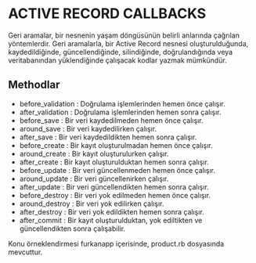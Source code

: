 # ACTIVE RECORD CALLBACKS

Geri aramalar, bir nesnenin yaşam döngüsünün belirli anlarında çağrılan yöntemlerdir.
Geri aramalarla, bir Active Record nesnesi oluşturulduğunda, kaydedildiğinde, güncellendiğinde,
silindiğinde, doğrulandığında veya veritabanından yüklendiğinde çalışacak kodlar yazmak mümkündür.

## Methodlar

- before_validation : Doğrulama işlemlerinden hemen önce çalışır.
- after_validation  : Doğrulama işlemlerinden hemen sonra çalışır.
- before_save : Bir veri kaydedilmeden hemen önce çalışır.
- around_save : Bir veri kaydedilirken çalışır.
- after_save :  Bir veri kaydedildikten hemen sonra çalışır.
- before_create : Bir kayıt oluşturulmadan hemen önce çalışır.
- around_create : Bir kayıt oluşturulurken çalışır.
- after_create : Bir kayıt oluşturulduktan hemen sonra çalışır.
- before_update : Bir veri güncellenmeden hemen önce çalışır.
- around_update : Bir veri güncellenirken çalışır.
- after_update : Bir veri güncellendikten hemen sonra çalışır.
- before_destroy : Bir veri yok edilmeden hemen önce çalışır.
- around_destroy : Bir veri yok edilirken çalışır.
- after_destroy : Bir veri yok edildikten hemen sonra çalışır.
- after_commit : Bir kayıt oluşturulduktan, yok ediltikten ve güncellendikten sonra çalışabilir.

Konu örneklendirmesi furkanapp içerisinde, product.rb dosyasında mevcuttur.
